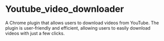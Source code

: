 # Youtube_video_downloader
A Chrome plugin that allows users to download videos from YouTube. The plugin is user-friendly and efficient, allowing users to easily download videos with just a few clicks.
